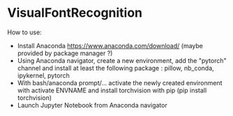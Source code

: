 # VisualFontRecognition

How to use:
* Install Anaconda https://www.anaconda.com/download/ (maybe provided by package manager ?)
* Using Anaconda navigator, create a new environment, add the "pytorch" channel and install at least the following package : pillow, nb_conda, ipykernel, pytorch
* With bash/anaconda prompt/... activate the newly created environment with activate ENVNAME and install torchvision with pip (pip install torchvision)
* Launch Jupyter Notebook from Anaconda navigator
